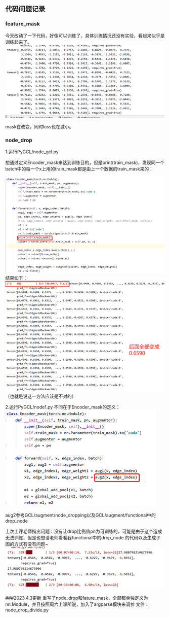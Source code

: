 ## 代码问题记录

### feature_mask

今天改动了一下代码，好像可以训练了，具体训练情况还没有实验，看起来似乎是训练起来了。
![](PyGCL/test/5.png)

mask在改变，同时loss也在减小。
### node_drop

1.运行PyGCL/node_gcl.py

想通过定义Encoder_mask来达到训练目的，但是print(train_mask)，发现同一个batch中的每一个x上用的train_mask都是由上一个数据的train_mask来的：

![](PyGCL/test/1.png)
结果如下：
![](PyGCL/test/2.png)
（也就是说这一方法应该是不对的）

2.运行PyGCL/node1.py
不同在于Encoder_mask的定义：
![](PyGCL/test/3.png)

aug2参考GCL/augment/node_dropping以及GCL/augment/functional中的drop_node

上次上课老师指出问题：没有让drop比例值pn为可训练的，可能是由于这个造成无法训练，但是也想请老师看看我functional中的drop_node
的代码以及生成子图的方式有没有问题~
![](PyGCL/test/4.png)

###2023.4.3更新
重写了node_drop和fature_mask，全部都单独定义为nn.Module，并且按照周六上课所说，加入了argparse模块来调参
文件：node_drop_divide.py